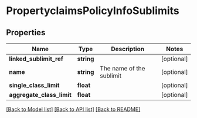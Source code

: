 # PropertyclaimsPolicyInfoSublimits

## Properties
Name | Type | Description | Notes
------------ | ------------- | ------------- | -------------
**linked_sublimit_ref** | **string** |  | [optional] 
**name** | **string** | The name of the sublimit | [optional] 
**single_class_limit** | **float** |  | [optional] 
**aggregate_class_limit** | **float** |  | [optional] 

[[Back to Model list]](../README.md#documentation-for-models) [[Back to API list]](../README.md#documentation-for-api-endpoints) [[Back to README]](../README.md)



